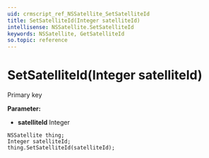 ```yaml
---
uid: crmscript_ref_NSSatellite_SetSatelliteId
title: SetSatelliteId(Integer satelliteId)
intellisense: NSSatellite.SetSatelliteId
keywords: NSSatellite, GetSatelliteId
so.topic: reference
---
```


# SetSatelliteId(Integer satelliteId)

Primary key

**Parameter:** 
* **satelliteId** Integer

```crmscript
NSSatellite thing;
Integer satelliteId;
thing.SetSatelliteId(satelliteId);
```

